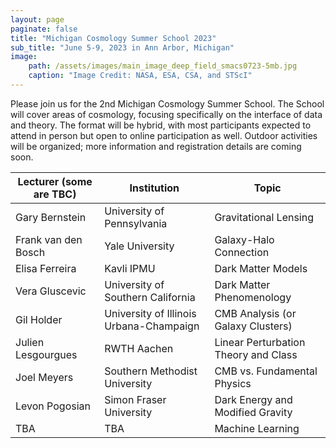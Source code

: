 ```yaml
---
layout: page
paginate: false
title: "Michigan Cosmology Summer School 2023"
sub_title: "June 5-9, 2023 in Ann Arbor, Michigan"
image:
    path: /assets/images/main_image_deep_field_smacs0723-5mb.jpg
    caption: "Image Credit: NASA, ESA, CSA, and STScI"
---
```


Please join us for the 2nd Michigan Cosmology Summer School. The School will cover areas of cosmology, focusing specifically on the interface of data and theory. The format will be hybrid, with most participants expected to attend in person but open to online participation as well. Outdoor activities will be organized; more information and registration details are coming soon.

|Lecturer (some are TBC)|Institution                                |Topic
|-----------------------|-------------------------------------------|------------------------------------
|Gary Bernstein         |University of Pennsylvania                 |Gravitational Lensing
|Frank van den Bosch    |Yale University                            |Galaxy-Halo Connection
|Elisa Ferreira         |Kavli IPMU                                 |Dark Matter Models
|Vera Gluscevic         |University of Southern California          |Dark Matter Phenomenology
|Gil Holder             |University of Illinois Urbana-Champaign    |CMB Analysis (or Galaxy Clusters)
|Julien Lesgourgues     |RWTH Aachen                                |Linear Perturbation Theory and Class
|Joel Meyers            |Southern Methodist University              |CMB vs. Fundamental Physics
|Levon Pogosian         |Simon Fraser University                    |Dark Energy and Modified Gravity
|TBA                    |TBA                                        |Machine Learning
